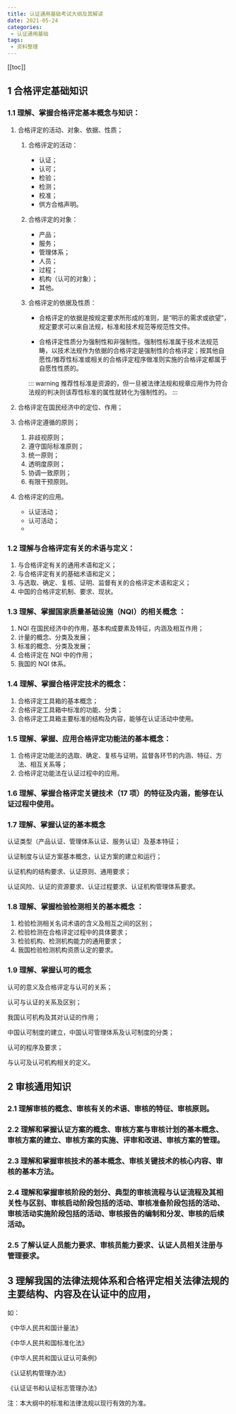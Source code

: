 ```yaml
---
title: 认证通用基础考试大纲及其解读
date: 2021-05-24
categories:
 - 认证通用基础
tags:
 - 资料整理
---
```

[[toc]]

## 1 合格评定基础知识

### 1.1 理解、掌握合格评定基本概念与知识：

1. 合格评定的活动、对象、依据、性质；

   1. 合格评定的活动：

      - 认证；
      - 认可；
      - 检验；
      - 检测；
      - 校准；
      - 供方合格声明。

   2. 合格评定的对象：

      - 产品；
      - 服务；
      - 管理体系；
      - 人员；
      - 过程；
      - 机构（认可的对象）；
      - 其他。

   3. 合格评定的依据及性质：

      - 合格评定的依据是按规定要求所形成的准则，是“明示的需求或欲望”，规定要求可以来自法规，标准和技术规范等规范性文件。

      - 合格评定性质分为强制性和非强制性。强制性标准属于技术法规范畴，以技术法规作为依据的合格评定是强制性的合格评定；按其他自愿性/推荐性标准或相关的合格评定程序做准则实施的合格评定都属于自愿性性质的。

      ::: warning
      推荐性标准是资源的，但一旦被法律法规和规章应用作为符合法规的判决则该荐性标准的属性就转化为强制性的。
      :::
        

2. 合格评定在国民经济中的定位、作用；

3. 合格评定遵循的原则；

   1. 非歧视原则；
   2. 遵守国际标准原则；
   3. 统一原则；
   4. 透明度原则；
   5. 协调一致原则；
   6. 有限干预原则。

4. 合格评定的应用。

   - 认证活动；
   - 认可活动；
   - 

### 1.2 理解与合格评定有关的术语与定义：

1. 与合格评定有关的通用术语和定义；
2. 与合格评定有关的基础术语和定义；
3. 与选取、确定、复核、证明、监督有关的合格评定术语和定义；
4. 中国的合格评定机制、要求、现状。

### 1.3 理解、掌握国家质量基础设施（NQI）的相关概念 ：

1. NQI 在国民经济中的作用，基本构成要素及特征，内涵及相互作用；
2. 计量的概念、分类及发展；
3. 标准的概念、分类及发展；
4. 合格评定在 NQI 中的作用；
5. 我国的 NQI 体系。

### 1.4 理解、掌握合格评定技术的概念： 

1. 合格评定工具箱的基本概念；
2. 合格评定工具箱中标准的功能、分类；
3. 合格评定工具箱主要标准的结构及内容，能够在认证活动中使用。

### 1.5 理解、掌握、应用合格评定功能法的基本概念：

1. 合格评定功能法的选取、确定、复核与证明，监督各环节的内涵、特征、方法、相互关系等；
2. 合格评定功能法在认证过程中的应用。

### 1.6 理解、掌握合格评定关键技术（17 项）的特征及内涵，能够在认证过程中使用。 

### 1.7 理解、掌握认证的基本概念 

认证类型（产品认证、管理体系认证、服务认证）及基本特征； 

认证制度与认证方案基本概念，认证方案的建立和运行；

认证机构的结构要求、认证原则、通用要求；

认证风险、认证的资源要求、认证过程要求、认证机构管理体系要求。 

### 1.8 理解、掌握检验检测相关的基本概念 ：

1. 检验检测相关名词术语的含义及相互之间的区别；
2. 检验检测在合格评定过程中的具体要求；
3. 检验机构、检测机构能力的通用要求；
4. 我国检验检测机构资质认定的要求。

### 1.9 理解、掌握认可的概念 

认可的意义及合格评定与认可的关系；

认可与认证的关系及区别；

我国认可机构及其对认证的作用；

中国认可制度的建立，中国认可管理体系及认可制度的分类； 

认可的程序及要求；

与认可及认可机构相关的定义。

## 2 审核通用知识 

### 2.1 理解审核的概念、审核有关的术语、审核的特征、审核原则。 

### 2.2 理解和掌握认证方案的概念、审核方案与审核计划的基本概念、审核方案的建立、审核方案的实施、评审和改进、审核方案的管理。 

### 2.3 理解和掌握审核技术的基本概念、审核关键技术的核心内容、审核的基本方法。

### 2.4 理解和掌握审核阶段的划分、典型的审核流程与认证流程及其相关性与区别、审核启动阶段包括的活动、审核准备阶段包括的活动、审核活动实施阶段包括的活动、审核报告的编制和分发、审核的后续活动。

### 2.5 了解认证人员能力要求、审核员能力要求、认证人员相关注册与管理要求。 

## 3 理解我国的法律法规体系和合格评定相关法律法规的主要结构、内容及在认证中的应用，

如： 

《中华人民共和国计量法》

《中华人民共和国标准化法》

《中华人民共和国认证认可条例》 

《认证机构管理办法》 

《认证证书和认证标志管理办法》 

注：本大纲中的标准和法律法规以现行有效的为准。